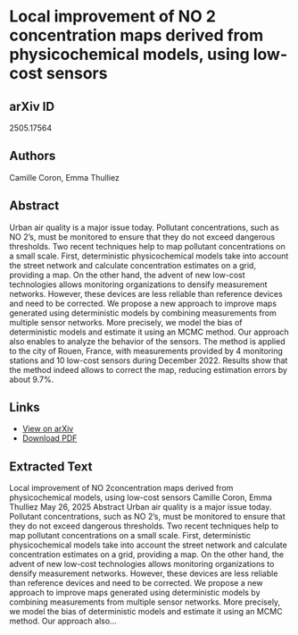# Local improvement of NO 2 concentration maps derived from physicochemical models, using low-cost sensors

## arXiv ID
2505.17564

## Authors
Camille Coron, Emma Thulliez

## Abstract
Urban air quality is a major issue today. Pollutant concentrations, such as NO 2’s, must be monitored to ensure that they do not exceed dangerous thresholds. Two recent techniques help to map pollutant concentrations on a small scale. First, deterministic physicochemical models take into account the street network and calculate concentration estimates on a grid, providing a map. On the other hand, the advent of new low-cost technologies allows monitoring organizations to densify measurement networks. However, these devices are less reliable than reference devices and need to be corrected. We propose a new approach to improve maps generated using deterministic models by combining measurements from multiple sensor networks. More precisely, we model the bias of deterministic models and estimate it using an MCMC method. Our approach also enables to analyze the behavior of the sensors. The method is applied to the city of Rouen, France, with measurements provided by 4 monitoring stations and 10 low-cost sensors during December 2022. Results show that the method indeed allows to correct the map, reducing estimation errors by about 9.7%.

## Links
- [View on arXiv](https://arxiv.org/abs/2505.17564)
- [Download PDF](https://arxiv.org/pdf/2505.17564.pdf)

## Extracted Text
Local improvement of NO 2concentration maps derived from
physicochemical models, using low-cost sensors
Camille Coron, Emma Thulliez
May 26, 2025
Abstract
Urban air quality is a major issue today. Pollutant concentrations, such as NO 2’s, must
be monitored to ensure that they do not exceed dangerous thresholds. Two recent techniques
help to map pollutant concentrations on a small scale. First, deterministic physicochemical
models take into account the street network and calculate concentration estimates on a
grid, providing a map. On the other hand, the advent of new low-cost technologies allows
monitoring organizations to densify measurement networks. However, these devices are
less reliable than reference devices and need to be corrected. We propose a new approach
to improve maps generated using deterministic models by combining measurements from
multiple sensor networks. More precisely, we model the bias of deterministic models and
estimate it using an MCMC method. Our approach also...

